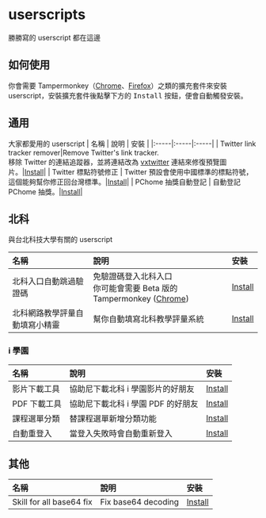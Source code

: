 # userscripts
勝勝寫的 userscript 都在這邊

## 如何使用
你會需要 Tampermonkey（[Chrome](https://chrome.google.com/webstore/detail/tampermonkey/dhdgffkkebhmkfjojejmpbldmpobfkfo)、[Firefox](https://addons.mozilla.org/zh-TW/firefox/addon/tampermonkey/)）之類的擴充套件來安裝 userscript，安裝擴充套件後點擊下方的 <kbd>Install</kbd> 按鈕，便會自動觸發安裝。
## 通用
大家都愛用的 userscript
| 名稱 | 說明 | 安裝 |
|:-----|:-----|:-----|
| Twitter link tracker remover|Remove Twitter's link tracker. <br>移除 Twitter 的連結追蹤器，並將連結改為 [vxtwitter](https://github.com/ryuuzake/BetterTwitFix) 連結來修復預覽圖片。|[Install](https://github.com/gnehs/userscripts/raw/main/Twitter-link-tracker-remover.user.js)|
| Twitter 標點符號修正 | Twitter 預設會使用中國標準的標點符號，這個能夠幫你修正回台灣標準。|[Install](https://github.com/gnehs/userscripts/raw/main/twitter-lang-fix.user.js)|
| PChome 抽獎自動登記 | 自動登記 PChome 抽獎。|[Install](https://github.com/gnehs/userscripts/raw/main/pchome-prize-auto-rigister.user.js)|
## 北科
與台北科技大學有關的 userscript

| 名稱 | 說明 | 安裝 |
|:-----|:-----|:-----|
| 北科入口自動跳過驗證碼 | 免驗證碼登入北科入口<br/> 你可能會需要 Beta 版的 Tampermonkey ([Chrome](https://chrome.google.com/webstore/detail/tampermonkey-beta/gcalenpjmijncebpfijmoaglllgpjagf)) | [Install](https://github.com/gnehs/userscripts/raw/main/ntut-skip-captcha.user.js)|
| 北科網路教學評量自動填寫小精靈| 幫你自動填寫北科教學評量系統| [Install](https://github.com/gnehs/userscripts/raw/main/ntut-autofill-assessment.user.js)
### i 學園

| 名稱 | 說明 | 安裝 |
|:-----|:-----|:-----|
| 影片下載工具|協助尼下載北科 i 學園影片的好朋友|[Install](https://github.com/gnehs/userscripts/raw/main/ntut-istudy-downloader.user.js)|
| PDF 下載工具 | 協助尼下載北科 i 學園 PDF 的好朋友 | [Install](https://github.com/gnehs/userscripts/raw/main/ntut-istudy-pdf-downloader.user.js) |
| 課程選單分類 | 替課程選單新增分類功能 | [Install](https://github.com/gnehs/userscripts/raw/main/ntut-istudy-course-select.user.js)|
| 自動重登入 | 當登入失敗時會自動重新登入 | [Install](https://github.com/gnehs/userscripts/raw/main/ntut-istudy-auto-relogin.user.js)|


## 其他

| 名稱 | 說明 | 安裝 |
|:-----|:-----|:-----|
|  Skill for all base64 fix | Fix base64 decoding | [Install](https://github.com/gnehs/userscripts/raw/main/skillsforall.user.js) |